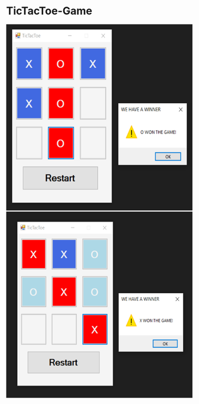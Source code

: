# TicTacToe-Game
<img src="O-Wins.png"  alt="O-Wins"  height=500px width=500px />
<img src="X-Wins.png" alt="X-Wins" height=500px width=500px />
